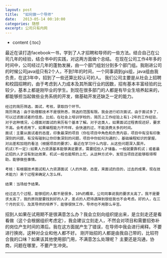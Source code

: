 ```yaml
---
layout: post
title:  "如何做一个导师"
date:   2013-05-14 00:10:00
categories: 随想
excerpt: 公司只有内网
---
```

  
* content
{:toc}

 最近在读打造facebook一书，学到了人才招聘和导师的一些方法。结合自己在公司几年的经验，结合书中的实践，对这两方面做个总结。
    在现在公司工作4年多的时间中，公司经过几年的蓬勃发展，由一个部门组划分到多个部门组。我刚进公司的时候公司java组只有2个人，不到1年的时间，一个同事调到gis组，java组由我负责，在这3年中，招到了一些还算比较认可的人。
    我们公司主要是从社会上招聘和校园招聘的，由于考虑到人力成本及其所属行业的因数，招有基本丰富经验的比较少，基本上都是刚毕业的学生。到现在很多部门的人都是有毕业生培养起来的，都能够担当起做些业务系统的开发，做基础开发还缺乏一定的能力。
	
    经过的简历筛选，面试，考核，录取四个环节。
    简历筛选：由于助理都技术不是很熟悉，筛选的范围有限。我会进行初次面试，由于面试多了，可以过滤面试者的信息。比如，在社会上培训学校的，简历上工作经验上有1-2年的工作经验，对于这种境况，心理面对面试的来历有个基本了解。对于这类人，如果面试过程表现还好，要求不高。会考虑用下，如果编程能力不咋样，会快速的过，不能浪费太多的时间。
    面试：主要从面试者的态度，印象最深的项目（你在项目中角色和负责内容，项目中有没有印象深刻的问题，有没有碰到让你印象深刻的问题，项目中你如何沟通的），基础编程知识的掌握，对出差和加班的看法（根据项目的要求），最近在学习什么内容，从这些问题深入展开。
    机试(不一定):如果人力资源基本能够满足要求，需要招些人才储备。一般就要靠机试；或者最近招的人才没有到达效果，机试一般也能帮的上忙。从这种方式中，发现当项目还能够取得帮助，能够做些事情。
	
    考核：有根据技术面试和人力资源面试（人的外貌，态度，来面试的目的，过去的成果，现在技术能力）来个过程来确定人怎么样。
   
    结果：当场给予结果。

	经过这几个过程，能够招的人都不是很多，10%的概率，公司同事说我的要求太高了。我不是要求太高了，我的原则是要找到好的人才，差点的人把待遇降到很低我也不会考虑。好的人，在三个月的实习，及其导师的培养下，能够很快工作，导师也不用那么辛苦。
	
招到人如果在试用期不是很满意怎么办？我会立刻向组织提出来，是立刻走还是看看做（这个会根据组织考虑定），我会建议立刻走人，不然会对项目和需要招弥补的岗位产生时间的滞后。我在这方面就产生了错误，在导师中我会进行阐释。不要进行换岗，这种对企业和他人都不好。
刚开始招的人都是由我自己带的，比较符合我的口味？如果该其他使用部门用，不满意怎么处理呢？
主要还是沟通，协商，问题在哪里，不要产生冲突。

---



